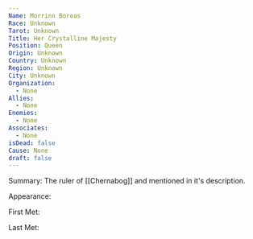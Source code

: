 ```yaml
---
Name: Morrinn Boreas
Race: Unknown
Tarot: Unknown
Title: Her Crystalline Majesty
Position: Queen
Origin: Unknown
Country: Unknown
Region: Unknown
City: Unknown
Organization:
  - None
Allies:
  - None
Enemies:
  - None
Associates:
  - None
isDead: false
Cause: None
draft: false
---
```

Summary: The ruler of [[Chernabog]] and mentioned in it's description.

Appearance: 

First Met: 

Last Met: 

